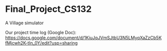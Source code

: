 # Final_Project_CS132
A Village simulator

Our project time log (Google Doc):
https://docs.google.com/document/d/1KiuJqJVmSJtbU3N5LMyqXaZzCb5KfMjcwh2K-tIn_0Y/edit?usp=sharing
